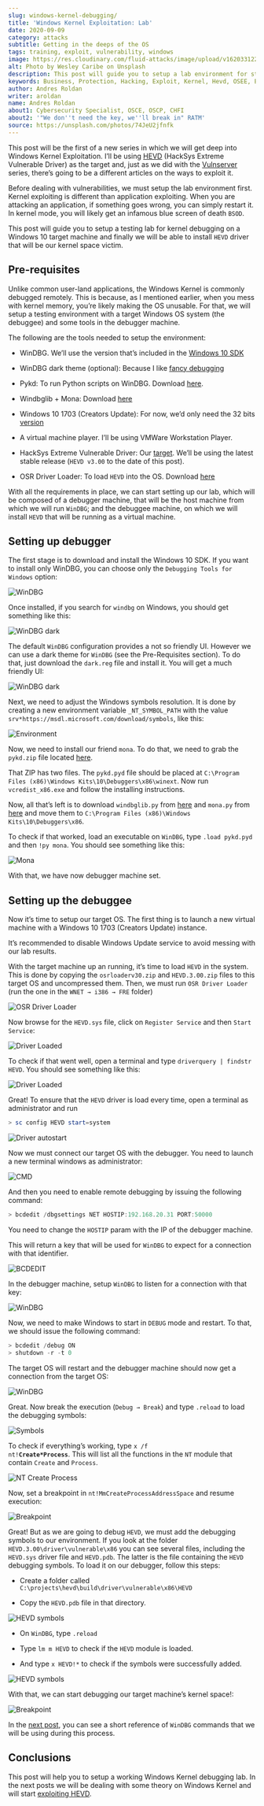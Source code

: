 ```yaml
---
slug: windows-kernel-debugging/
title: 'Windows Kernel Exploitation: Lab'
date: 2020-09-09
category: attacks
subtitle: Getting in the deeps of the OS
tags: training, exploit, vulnerability, windows
image: https://res.cloudinary.com/fluid-attacks/image/upload/v1620331228/blog/windows-kernel-debugging/cover_jflria.webp
alt: Photo by Wesley Caribe on Unsplash
description: This post will guide you to setup a lab environment for start exploiting Windows Kernel drivers.
keywords: Business, Protection, Hacking, Exploit, Kernel, Hevd, OSEE, Ethical Hacking, Pentesting
author: Andres Roldan
writer: aroldan
name: Andres Roldan
about1: Cybersecurity Specialist, OSCE, OSCP, CHFI
about2: '"We don''t need the key, we''ll break in" RATM'
source: https://unsplash.com/photos/74JeU2jfnfk
---
```


This post will be the first of a new series in which we will get deep
into Windows Kernel Exploitation. I’ll be using
[HEVD](https://github.com/hacksysteam/HackSysExtremeVulnerableDriver)
(HackSys Extreme Vulnerable Driver) as the target and, just as we did
with the [Vulnserver](../tags/vulnserver) series, there’s going to be a
different articles on the ways to exploit it.

Before dealing with vulnerabilities, we must setup the lab environment
first. Kernel exploiting is different than application exploiting. When
you are attacking an application, if something goes wrong, you can
simply restart it. In kernel mode, you will likely get an infamous blue
screen of death `BSOD`.

This post will guide you to setup a testing lab for kernel debugging on
a Windows 10 target machine and finally we will be able to install
`HEVD` driver that will be our kernel space victim.

## Pre-requisites

Unlike common user-land applications, the Windows Kernel is commonly
debugged remotely. This is because, as I mentioned earlier, when you
mess with kernel memory, you’re likely making the OS unusable. For that,
we will setup a testing environment with a target Windows OS system (the
debuggee) and some tools in the debugger machine.

The following are the tools needed to setup the environment:

- WinDBG. We’ll use the version that’s included in the [Windows 10
  SDK](https://developer.microsoft.com/en-us/windows/downloads/windows-10-sdk/)

- WinDBG dark theme (optional): Because I like [fancy
  debugging](https://github.com/lololosys/windbg-theme)

- Pykd: To run Python scripts on WinDBG. Download
  [here](https://githomelab.ru/pykd/pykd).

- Windbglib + Mona: Download
  [here](https://github.com/corelan/windbglib)

- Windows 10 1703 (Creators Update): For now, we’d only need the 32
  bits
  [version](https://www.getmyos.com/windows-10-1703-home-pro-education-32-64-bit-free-download)

- A virtual machine player. I’ll be using VMWare Workstation Player.

- HackSys Extreme Vulnerable Driver: Our
  [target](https://github.com/hacksysteam/HackSysExtremeVulnerableDriver).
  We’ll be using the latest stable release (`HEVD v3.00` to the date
  of this post).

- OSR Driver Loader: To load `HEVD` into the OS. Download
  [here](https://www.osronline.com/article.cfm%5earticle=157.htm)

With all the requirements in place, we can start setting up our lab,
which will be composed of a debugger machine, that will be the host
machine from which we will run `WinDBG`; and the debuggee machine, on
which we will install `HEVD` that will be running as a virtual machine.

## Setting up debugger

The first stage is to download and install the Windows 10 SDK. If you
want to install only WinDBG, you can choose only the `Debugging Tools
for
Windows` option:

<div class="imgblock">

![WinDBG](https://res.cloudinary.com/fluid-attacks/image/upload/v1620331225/blog/windows-kernel-debugging/windbg0_kw9dff.webp)

</div>

Once installed, if you search for `windbg` on Windows, you should get
something like this:

<div class="imgblock">

![WinDBG dark](https://res.cloudinary.com/fluid-attacks/image/upload/v1620331226/blog/windows-kernel-debugging/windbg1_do951r.webp)

</div>

The default `WinDBG` configuration provides a not so friendly UI.
However we can use a dark theme for `WinDBG` (see the Pre-Requisites
section). To do that, just download the `dark.reg` file and install it.
You will get a much friendly UI:

<div class="imgblock">

![WinDBG dark](https://res.cloudinary.com/fluid-attacks/image/upload/v1620331228/blog/windows-kernel-debugging/windbg2_haqojn.webp)

</div>

Next, we need to adjust the Windows symbols resolution. It is done by
creating a new environment variable `_NT_SYMBOL_PATH` with the value
`srv*https://msdl.microsoft.com/download/symbols`, like this:

<div class="imgblock">

![Environment](https://res.cloudinary.com/fluid-attacks/image/upload/v1620331223/blog/windows-kernel-debugging/env1_j1faww.webp)

</div>

Now, we need to install our friend `mona`. To do that, we need to grab
the `pykd.zip` file located
[here](https://github.com/corelan/windbglib/tree/master/pykd).

That ZIP has two files. The `pykd.pyd` file should be placed at
`C:\Program Files (x86)\Windows Kits\10\Debuggers\x86\winext`. Now run
`vcredist_x86.exe` and follow the installing instructions.

Now, all that’s left is to download `windbglib.py` from
[here](https://github.com/corelan/windbglib/raw/master/windbglib.py) and
`mona.py` from
[here](https://github.com/corelan/mona/raw/master/mona.py) and move them
to `C:\Program Files (x86)\Windows Kits\10\Debuggers\x86`.

To check if that worked, load an executable on `WinDBG`, type `.load
pykd.pyd` and then `!py mona`. You should see something like this:

<div class="imgblock">

![Mona](https://res.cloudinary.com/fluid-attacks/image/upload/v1620331232/blog/windows-kernel-debugging/mona1_tc67fd.gif)

</div>

With that, we have now debugger machine set.

## Setting up the debuggee

Now it’s time to setup our target OS. The first thing is to launch a new
virtual machine with a Windows 10 1703 (Creators Update) instance.

It’s recommended to disable Windows Update service to avoid messing with
our lab results.

<cta-banner
  buttontxt="Read more"
  link="/solutions/ethical-hacking/"
  title="Get started with Fluid Attacks' Ethical Hacking solution right now"
/>

With the target machine up an running, it’s time to load `HEVD` in the
system. This is done by copying the `osrloaderv30.zip` and
`HEVD.3.00.zip` files to this target OS and uncompressed them. Then, we
must run `OSR Driver Loader` (run the one in the `WNET → i386 → FRE`
folder)

<div class="imgblock">

![OSR Driver Loader](https://res.cloudinary.com/fluid-attacks/image/upload/v1620331228/blog/windows-kernel-debugging/osr1_wy6ytq.webp)

</div>

Now browse for the `HEVD.sys` file, click on `Register Service` and then
`Start Service`:

<div class="imgblock">

![Driver Loaded](https://res.cloudinary.com/fluid-attacks/image/upload/v1620331224/blog/windows-kernel-debugging/driver1_wdx60n.gif)

</div>

To check if that went well, open a terminal and type `driverquery |
findstr HEVD`. You should see something like this:

<div class="imgblock">

![Driver Loaded](https://res.cloudinary.com/fluid-attacks/image/upload/v1620331226/blog/windows-kernel-debugging/hevd1_vomxc0.webp)

</div>

Great\! To ensure that the `HEVD` driver is load every time, open a
terminal as administrator and run

``` powershell
> sc config HEVD start=system
```

<div class="imgblock">

![Driver autostart](https://res.cloudinary.com/fluid-attacks/image/upload/v1620331221/blog/windows-kernel-debugging/start1_f8d1tx.webp)

</div>

Now we must connect our target OS with the debugger. You need to launch
a new terminal windows as administrator:

<div class="imgblock">

![CMD](https://res.cloudinary.com/fluid-attacks/image/upload/v1620331231/blog/windows-kernel-debugging/cmd1_md0xv5.gif)

</div>

And then you need to enable remote debugging by issuing the following
command:

``` powershell
> bcdedit /dbgsettings NET HOSTIP:192.168.20.31 PORT:50000
```

You need to change the `HOSTIP` param with the IP of the debugger
machine.

This will return a key that will be used for `WinDBG` to expect for a
connection with that identifier.

<div class="imgblock">

![BCDEDIT](https://res.cloudinary.com/fluid-attacks/image/upload/v1620331223/blog/windows-kernel-debugging/cmd2_zl3vuw.gif)

</div>

In the debugger machine, setup `WinDBG` to listen for a connection with
that key:

<div class="imgblock">

![WinDBG](https://res.cloudinary.com/fluid-attacks/image/upload/v1620331222/blog/windows-kernel-debugging/dbg1_dzht53.gif)

</div>

Now, we need to make Windows to start in `DEBUG` mode and restart. To
that, we should issue the following command:

``` powershell
> bcdedit /debug ON
> shutdown -r -t 0
```

The target OS will restart and the debugger machine should now get a
connection from the target OS:

<div class="imgblock">

![WinDBG](https://res.cloudinary.com/fluid-attacks/image/upload/v1620331231/blog/windows-kernel-debugging/dbg2_nsqhbo.gif)

</div>

Great. Now break the execution (`Debug → Break`) and type `.reload` to
load the debugging symbols:

<div class="imgblock">

![Symbols](https://res.cloudinary.com/fluid-attacks/image/upload/v1620331222/blog/windows-kernel-debugging/symbols1_rhgguz.webp)

</div>

To check if everything’s working,
type <code>x /f nt!<b>Create*Process</b></code>.
This will list all the functions in the `NT` module that contain `Create` and
`Process`.

<div class="imgblock">

![NT Create Process](https://res.cloudinary.com/fluid-attacks/image/upload/v1620331223/blog/windows-kernel-debugging/nt1_lvlrl7.webp)

</div>

Now, set a breakpoint in `nt!MmCreateProcessAddressSpace` and resume
execution:

<div class="imgblock">

![Breakpoint](https://res.cloudinary.com/fluid-attacks/image/upload/v1620331223/blog/windows-kernel-debugging/bp1_lbxuo1.webp)

</div>

Great\! But as we are going to debug `HEVD`, we must add the debugging
symbols to our environment. If you look at the folder
`HEVD.3.00\driver\vulnerable\x86` you can see several files, including
the `HEVD.sys` driver file and `HEVD.pdb`. The latter is the file
containing the `HEVD` debugging symbols. To load it on our debugger,
follow this steps:

- Create a folder called
  `C:\projects\hevd\build\driver\vulnerable\x86\HEVD`

- Copy the `HEVD.pdb` file in that directory.

<div class="imgblock">

![HEVD symbols](https://res.cloudinary.com/fluid-attacks/image/upload/v1620331224/blog/windows-kernel-debugging/copy1_h2vptb.webp)

</div>

- On `WinDBG`, type `.reload`

- Type `lm m HEVD` to check if the `HEVD` module is loaded.

- And type `x HEVD!*` to check if the symbols were successfully added.

<div class="imgblock">

![HEVD symbols](https://res.cloudinary.com/fluid-attacks/image/upload/v1620331226/blog/windows-kernel-debugging/hevdsymbols1_tnj3ip.gif)

</div>

With that, we can start debugging our target machine’s kernel space\!:

<div class="imgblock">

![Breakpoint](https://res.cloudinary.com/fluid-attacks/image/upload/v1620331225/blog/windows-kernel-debugging/bp2_dfrb1i.webp)

</div>

In the [next post](../hevd-dos/), you can see a short reference of
`WinDBG` commands that we will be using during this process.

## Conclusions

This post will help you to setup a working Windows Kernel debugging lab.
In the next posts we will be dealing with some theory on Windows Kernel
and will start [exploiting HEVD](../hevd-dos/).
